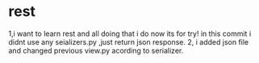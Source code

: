 # rest

1,i want to learn rest and all doing that i do now its for try!
in this commit i didnt use any seializers.py ,just return json response.
2, i added json file and changed previous view.py acording to serializer.
